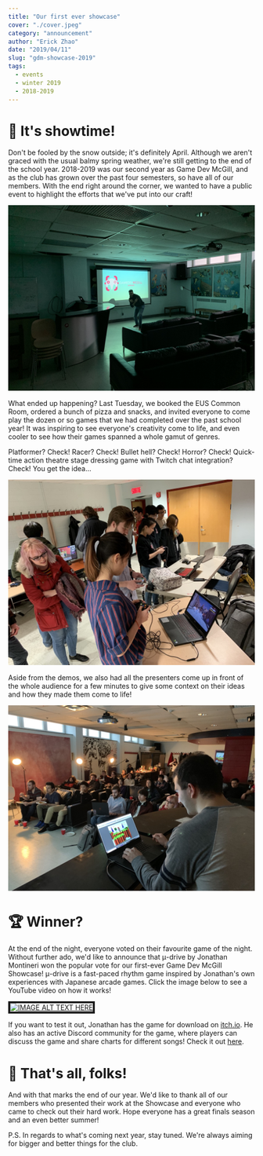 ```yaml
---
title: "Our first ever showcase"
cover: "./cover.jpeg"
category: "announcement"
author: "Erick Zhao"
date: "2019/04/11"
slug: "gdm-showcase-2019"
tags:
  - events
  - winter 2019
  - 2018-2019
---
```


# 🎩 It's showtime!

Don't be fooled by the snow outside; it's definitely April. Although we aren't graced with the usual balmy spring weather, we're still getting to the end of the school year. 2018-2019 was our second year as Game Dev McGill, and as the club has grown over the past four semesters, so have all of our members. With the end right around the corner, we wanted to have a public event to highlight the efforts that we've put into our craft!

![Elie in front of empty room](elie.jpeg)

What ended up happening? Last Tuesday, we booked the EUS Common Room, ordered a bunch of pizza and snacks, and invited everyone to come play the dozen or so games that we had completed over the past school year! It was inspiring to see everyone's creativity come to life, and even cooler to see how their games spanned a whole gamut of genres.

Platformer? Check! Racer? Check! Bullet hell? Check! Horror? Check! Quick-time action theatre stage dressing game with Twitch chat integration? Check! You get the idea...

![Demoing games](play.jpg)

Aside from the demos, we also had all the presenters come up in front of the whole audience for a few minutes to give some context on their ideas and how they made them come to life!

![Presenting](presenting.jpg)

# 🏆 Winner?

At the end of the night, everyone voted on their favourite game of the night. Without further ado, we'd like to announce that μ-drive by Jonathan Montineri won the popular vote for our first-ever Game Dev McGill Showcase! μ-drive is a fast-paced rhythm game inspired by Jonathan's own experiences with Japanese arcade games. Click the image below to see a YouTube video on how it works!

<a href="https://www.youtube.com/watch?feature=player_embedded&v=MCwBT22h5Ms" target="_blank" align="center">
<img src="https://img.youtube.com/vi/MCwBT22h5Ms/0.jpg"
    alt="IMAGE ALT TEXT HERE"
    width="600"
    height="450"
    border="4"
    />
</a>

If you want to test it out, Jonathan has the game for download on [itch.io]([https://jmontineri.itch.io/mu-drive](https://jmontineri.itch.io/mu-drive)). He also has an active Discord community for the game, where players can discuss the game and share charts for different songs! Check it out [here]([https://discord.gg/dzEPPWn](https://discord.gg/dzEPPWn)).

# 🥕 That's all, folks!

And with that marks the end of our year. We'd like to thank all of our members who presented their work at the Showcase and everyone who came to check out their hard work. Hope everyone has a great finals season and an even better summer!

P.S. In regards to what's coming next year, stay tuned. We're always aiming for bigger and better things for the club.
